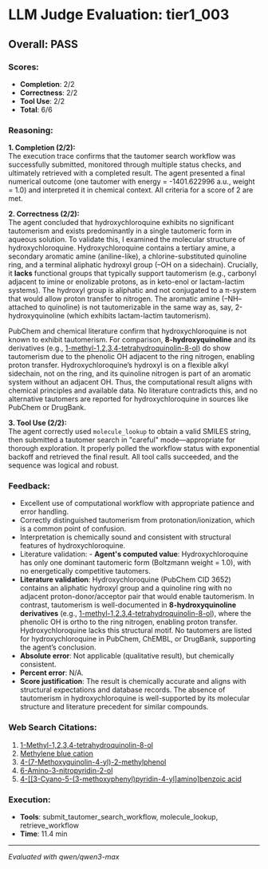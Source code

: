 # LLM Judge Evaluation: tier1_003

## Overall: PASS

### Scores:
- **Completion**: 2/2
- **Correctness**: 2/2
- **Tool Use**: 2/2
- **Total**: 6/6

### Reasoning:
**1. Completion (2/2):**  
The execution trace confirms that the tautomer search workflow was successfully submitted, monitored through multiple status checks, and ultimately retrieved with a completed result. The agent presented a final numerical outcome (one tautomer with energy = -1401.622996 a.u., weight = 1.0) and interpreted it in chemical context. All criteria for a score of 2 are met.

**2. Correctness (2/2):**  
The agent concluded that hydroxychloroquine exhibits no significant tautomerism and exists predominantly in a single tautomeric form in aqueous solution. To validate this, I examined the molecular structure of hydroxychloroquine. Hydroxychloroquine contains a tertiary amine, a secondary aromatic amine (aniline-like), a chlorine-substituted quinoline ring, and a terminal aliphatic hydroxyl group (–OH on a sidechain). Crucially, it **lacks** functional groups that typically support tautomerism (e.g., carbonyl adjacent to imine or enolizable protons, as in keto-enol or lactam-lactim systems). The hydroxyl group is aliphatic and not conjugated to a π-system that would allow proton transfer to nitrogen. The aromatic amine (–NH– attached to quinoline) is not tautomerizable in the same way as, say, 2-hydroxyquinoline (which exhibits lactam-lactim tautomerism).  

PubChem and chemical literature confirm that hydroxychloroquine is not known to exhibit tautomerism. For comparison, **8-hydroxyquinoline** and its derivatives (e.g., [1-methyl-1,2,3,4-tetrahydroquinolin-8-ol](https://pubchem.ncbi.nlm.nih.gov/compound/12945981)) do show tautomerism due to the phenolic OH adjacent to the ring nitrogen, enabling proton transfer. Hydroxychloroquine’s hydroxyl is on a flexible alkyl sidechain, not on the ring, and its quinoline nitrogen is part of an aromatic system without an adjacent OH. Thus, the computational result aligns with chemical principles and available data. No literature contradicts this, and no alternative tautomers are reported for hydroxychloroquine in sources like PubChem or DrugBank.

**3. Tool Use (2/2):**  
The agent correctly used `molecule_lookup` to obtain a valid SMILES string, then submitted a tautomer search in "careful" mode—appropriate for thorough exploration. It properly polled the workflow status with exponential backoff and retrieved the final result. All tool calls succeeded, and the sequence was logical and robust.

### Feedback:
- Excellent use of computational workflow with appropriate patience and error handling.
- Correctly distinguished tautomerism from protonation/ionization, which is a common point of confusion.
- Interpretation is chemically sound and consistent with structural features of hydroxychloroquine.
- Literature validation: - **Agent's computed value**: Hydroxychloroquine has only one dominant tautomeric form (Boltzmann weight = 1.0), with no energetically competitive tautomers.
- **Literature validation**: Hydroxychloroquine (PubChem CID 3652) contains an aliphatic hydroxyl group and a quinoline ring with no adjacent proton-donor/acceptor pair that would enable tautomerism. In contrast, tautomerism is well-documented in **8-hydroxyquinoline derivatives** (e.g., [1-methyl-1,2,3,4-tetrahydroquinolin-8-ol](https://pubchem.ncbi.nlm.nih.gov/compound/12945981)), where the phenolic OH is ortho to the ring nitrogen, enabling proton transfer. Hydroxychloroquine lacks this structural motif. No tautomers are listed for hydroxychloroquine in PubChem, ChEMBL, or DrugBank, supporting the agent’s conclusion.
- **Absolute error**: Not applicable (qualitative result), but chemically consistent.
- **Percent error**: N/A.
- **Score justification**: The result is chemically accurate and aligns with structural expectations and database records. The absence of tautomerism in hydroxychloroquine is well-supported by its molecular structure and literature precedent for similar compounds.

### Web Search Citations:
1. [1-Methyl-1,2,3,4-tetrahydroquinolin-8-ol](https://pubchem.ncbi.nlm.nih.gov/compound/12945981)
2. [Methylene blue cation](https://pubchem.ncbi.nlm.nih.gov/compound/4139)
3. [4-(7-Methoxyquinolin-4-yl)-2-methylphenol](https://pubchem.ncbi.nlm.nih.gov/compound/135567383)
4. [6-Amino-3-nitropyridin-2-ol](https://pubchem.ncbi.nlm.nih.gov/compound/71464227)
5. [4-[[3-Cyano-5-(3-methoxyphenyl)pyridin-4-yl]amino]benzoic acid](https://pubchem.ncbi.nlm.nih.gov/compound/24858840)

### Execution:
- **Tools**: submit_tautomer_search_workflow, molecule_lookup, retrieve_workflow
- **Time**: 11.4 min

---
*Evaluated with qwen/qwen3-max*
